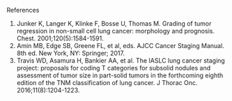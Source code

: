 References
1. Junker K, Langer K, Klinke F, Bosse U, Thomas M. Grading of tumor regression in non-small cell lung cancer: morphology and prognosis. Chest. 2001;120(5):1584-1591.
2. Amin MB, Edge SB, Greene FL, et al, eds. AJCC Cancer Staging Manual. 8th ed. New York, NY: Springer; 2017.
3. Travis WD, Asamura H, Bankier AA, et al. The IASLC lung cancer staging project: proposals for coding T categories for subsolid nodules and assessment of tumor size in part-solid tumors in the forthcoming eighth edition of the TNM classification of lung cancer. J Thorac Onc. 2016;11(8):1204-1223.